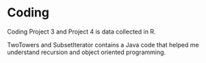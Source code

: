 # Coding
Coding
Project 3 and Project 4 is data collected in R.

TwoTowers and SubsetIterator contains a Java code that helped me understand recursion and object oriented programming.
